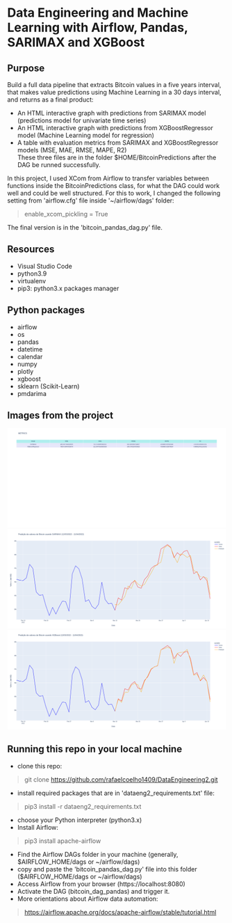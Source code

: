 # Data Engineering and Machine Learning with Airflow, Pandas, SARIMAX and XGBoost

## Purpose
Build a full data pipeline that extracts Bitcoin values in a five years interval, that makes value predictions using Machine Learning in a 30 days interval, and returns as a final product:  
- An HTML interactive graph with predictions from SARIMAX model (predictions model for univariate time series)
- An HTML interactive graph with predictions from XGBoostRegressor model (Machine Learning model for regression)
- A table with evaluation metrics from SARIMAX and XGBoostRegressor models (MSE, MAE, RMSE, MAPE, R2)  
These three files are in the folder $HOME/BitcoinPredictions after the DAG be runned successfully.  

In this project, I used XCom from Airflow to transfer variables between functions inside the BitcoinPredictions class, for what the DAG could work well and could be well structured. For this to work, I changed the following setting from 'airflow.cfg' file inside '~/airflow/dags' folder:  
> enable_xcom_pickling = True
  
The final version is in the 'bitcoin_pandas_dag.py' file.   

## Resources
- Visual Studio Code
- python3.9
- virtualenv
- pip3: python3.x packages manager

## Python packages
- airflow
- os
- pandas
- datetime
- calendar
- numpy
- plotly
- xgboost
- sklearn (Scikit-Learn)
- pmdarima

## Images from the project
<img src="image01.png" />
<img src="image02.png" />
<img src="image03.png" />


## Running this repo in your local machine
- clone this repo:  
> git clone https://github.com/rafaelcoelho1409/DataEngineering2.git  
- install required packages that are in 'dataeng2_requirements.txt' file:  
> pip3 install -r dataeng2_requirements.txt  
- choose your Python interpreter (python3.x)  
- Install Airflow:  
> pip3 install apache-airflow  
- Find the Airflow DAGs folder in your machine (generally, $AIRFLOW_HOME/dags or ~/airflow/dags)    
- copy and paste the 'bitcoin_pandas_dag.py' file into this folder ($AIRFLOW_HOME/dags or ~/airflow/dags)  
- Access Airflow from your browser (https://localhost:8080)  
- Activate the DAG (bitcoin_dag_pandas) and trigger it.  
- More orientations about Airflow data automation:
> https://airflow.apache.org/docs/apache-airflow/stable/tutorial.html
